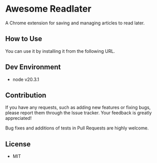 # Awesome Readlater

A Chrome extension for saving and managing articles to read later.

## How to Use

You can use it by installing it from the following URL.

## Dev Environment

- node v20.3.1

## Contribution

If you have any requests, such as adding new features or fixing bugs, please report them through the Issue tracker. Your feedback is greatly appreciated!

Bug fixes and additions of tests in Pull Requests are highly welcome.

## License

- MIT